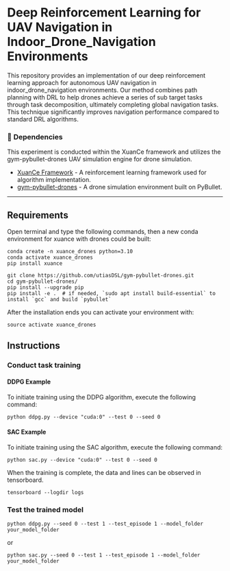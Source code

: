 # Deep Reinforcement Learning for UAV Navigation in Indoor_Drone_Navigation Environments
This repository provides an implementation of our deep reinforcement learning approach for autonomous UAV navigation in indoor_drone_navigation environments. Our method combines path planning with DRL to help drones achieve a series of sub target tasks through task decomposition, ultimately completing global navigation tasks. This technique significantly improves navigation performance compared to standard DRL algorithms.
### 🔗 **Dependencies**
This experiment is conducted within the XuanCe framework and utilizes the gym-pybullet-drones UAV simulation engine for drone simulation.
- [XuanCe Framework](https://github.com/agi-brain/xuance) - A reinforcement learning framework used for algorithm implementation.
- [gym-pybullet-drones](https://github.com/utiasDSL/gym-pybullet-drones) - A drone simulation environment built on PyBullet.

---
## Requirements
Open terminal and type the following commands, then a new conda environment for xuance with drones could be built:
```
conda create -n xuance_drones python=3.10
conda activate xuance_drones
pip install xuance  

git clone https://github.com/utiasDSL/gym-pybullet-drones.git
cd gym-pybullet-drones/
pip install --upgrade pip
pip install -e .  # if needed, `sudo apt install build-essential` to install `gcc` and build `pybullet`
```
After the installation ends you can activate your environment with:
```
source activate xuance_drones
```
## Instructions 

### Conduct task training

#### DDPG Example
To initiate training using the DDPG algorithm, execute the following command:

```
python ddpg.py --device "cuda:0" --test 0 --seed 0 
```
#### SAC Example
To initiate training using the SAC algorithm, execute the following command:

```
python sac.py --device "cuda:0" --test 0 --seed 0 
```
When the training is complete, the data and lines can be observed in tensorboard.


```
tensorboard --logdir logs
```
### Test the trained model
```
python ddpg.py --seed 0 --test 1 --test_episode 1 --model_folder your_model_folder
```
or
```
python sac.py --seed 0 --test 1 --test_episode 1 --model_folder your_model_folder
```

